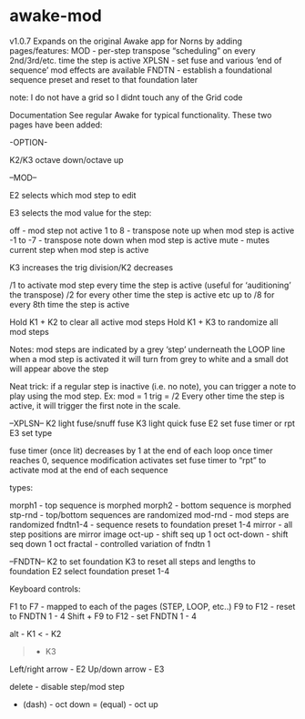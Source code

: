 # awake-mod

v1.0.7
Expands on the original Awake app for Norns by adding pages/features:
MOD - per-step transpose “scheduling” on every 2nd/3rd/etc. time the step is active
XPLSN - set fuse and various ‘end of sequence’ mod effects are available
FNDTN - establish a foundational sequence preset and reset to that foundation later

note: I do not have a grid so I didnt touch any of the Grid code

Documentation
See regular Awake for typical functionality. These two pages have been added:

-OPTION-

K2/K3 octave down/octave up

–MOD–

E2 selects which mod step to edit

E3 selects the mod value for the step:

off - mod step not active
1 to 8 - transpose note up when mod step is active
-1 to -7 - transpose note down when mod step is active
mute - mutes current step when mod step is active

K3 increases the trig division/K2 decreases

/1 to activate mod step every time the step is active (useful for ‘auditioning’ the transpose)
/2 for every other time the step is active
etc
up to /8 for every 8th time the step is active

Hold K1 + K2 to clear all active mod steps
Hold K1 + K3 to randomize all mod steps

Notes:
mod steps are indicated by a grey ‘step’ underneath the LOOP line
when a mod step is activated it will turn from grey to white and a small dot will appear above the step

Neat trick: if a regular step is inactive (i.e. no note), you can trigger a note to play using the mod step. Ex: mod = 1
trig = /2
Every other time the step is active, it will trigger the first note in the scale.

–XPLSN–
K2 light fuse/snuff fuse
K3 light quick fuse
E2 set fuse timer or rpt
E3 set type

fuse timer (once lit) decreases by 1 at the end of each loop
once timer reaches 0, sequence modification activates
set fuse timer to “rpt” to activate mod at the end of each sequence

types:

morph1 - top sequence is morphed
morph2 - bottom sequence is morphed
stp-rnd - top/bottom sequences are randomized
mod-rnd - mod steps are randomized
fndtn1-4 - sequence resets to foundation preset 1-4
mirror - all step positions are mirror image
oct-up - shift seq up 1 oct
oct-down - shift seq down 1 oct
fractal - controlled variation of fndtn 1 

–FNDTN–
K2 to set foundation
K3 to reset all steps and lengths to foundation
E2 select foundation preset 1-4

Keyboard controls:

F1 to F7 - mapped to each of the pages (STEP, LOOP, etc..)
F9 to F12 - reset to FNDTN 1 - 4 
Shift + F9 to F12 - set FNDTN 1 - 4

alt - K1
< - K2
> - K3

Left/right arrow - E2
Up/down arrow - E3

delete - disable step/mod step
- (dash) - oct down
= (equal) - oct up

